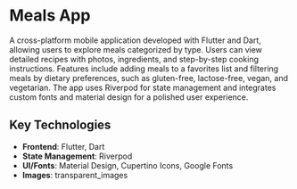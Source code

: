 # Meals App

A cross-platform mobile application developed with Flutter and Dart, allowing users to explore meals categorized by type. Users can view detailed recipes with photos, ingredients, and step-by-step cooking instructions. Features include adding meals to a favorites list and filtering meals by dietary preferences, such as gluten-free, lactose-free, vegan, and vegetarian. The app uses Riverpod for state management and integrates custom fonts and material design for a polished user experience.

## Key Technologies
- **Frontend**: Flutter, Dart
- **State Management**: Riverpod
- **UI/Fonts**: Material Design, Cupertino Icons, Google Fonts
- **Images**: transparent_images
